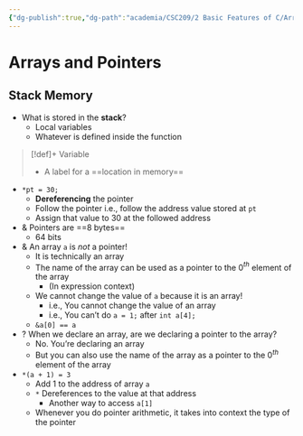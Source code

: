 ```yaml
---
{"dg-publish":true,"dg-path":"academia/CSC209/2 Basic Features of C/Arrays and Pointers.md","permalink":"/academia/csc-209/2-basic-features-of-c/arrays-and-pointers/","tags":["cs","lecture","note","university"],"created":"2025-01-14T15:19:33.282-05:00","updated":"2025-01-25T02:46:34.683-05:00"}
---
```



# Arrays and Pointers

## Stack Memory

- What is stored in the **stack**?
    - Local variables
    - Whatever is defined inside the function

> [!def]+ Variable
> - A label for a ==location in memory==

- `*pt = 30;`
    - **Dereferencing** the pointer
    - Follow the pointer i.e., follow the address value stored at `pt`
    - Assign that value to 30 at the followed address
- & Pointers are ==8 bytes==
    - 64 bits
- & An array  `a` is *not* a pointer!
    - It is technically an array
    - The name of the array can be used as a pointer to the 0$^{th}$ element of the array
        - (In expression context)
    - We cannot change the value of `a` because it is an array!
        - i.e., You cannot change the value of an array
        - i.e., You can’t do `a = 1;` after `int a[4];`
    - `&a[0] == a`
- ? When we declare an array, are we declaring a pointer to the array?
    - No. You’re declaring an array
    - But you can also use the name of the array as a pointer to the 0$^{th}$ element of the array
- `*(a + 1) = 3`
    - Add 1 to the address of array `a`
    - `*` Dereferences to the value at that address
        - Another way to access `a[1]`
    - Whenever you do pointer arithmetic, it takes into context the type of the pointer
